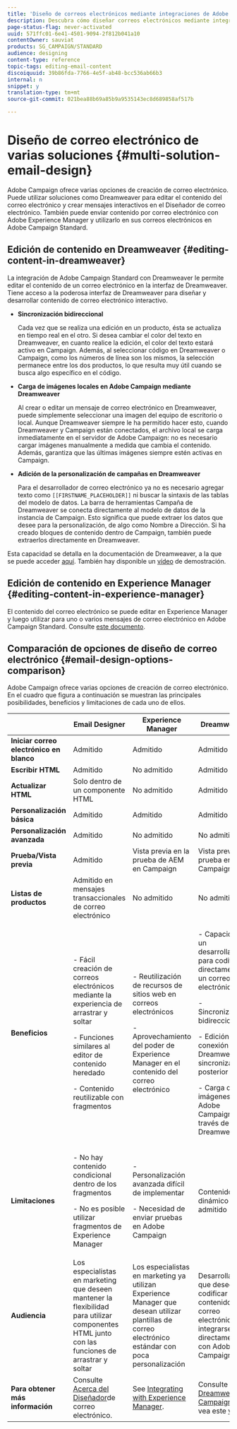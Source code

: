 ```yaml
---
title: 'Diseño de correos electrónicos mediante integraciones de Adobe Campaign '
description: Descubra cómo diseñar correos electrónicos mediante integraciones de Adobe Campaign en el Diseñador de correo electrónico.
page-status-flag: never-activated
uuid: 571ffc01-6e41-4501-9094-2f812b041a10
contentOwner: sauviat
products: SG_CAMPAIGN/STANDARD
audience: designing
content-type: reference
topic-tags: editing-email-content
discoiquuid: 39b86fda-7766-4e5f-ab48-bcc536ab66b3
internal: n
snippet: y
translation-type: tm+mt
source-git-commit: 021bea88b69a85b9a9535143ec8d689858af517b

---
```



# Diseño de correo electrónico de varias soluciones {#multi-solution-email-design}

Adobe Campaign ofrece varias opciones de creación de correo electrónico. Puede utilizar soluciones como Dreamweaver para editar el contenido del correo electrónico y crear mensajes interactivos en el Diseñador de correo electrónico. También puede enviar contenido por correo electrónico con Adobe Experience Manager y utilizarlo en sus correos electrónicos en Adobe Campaign Standard.

## Edición de contenido en Dreamweaver {#editing-content-in-dreamweaver}

La integración de Adobe Campaign Standard con Dreamweaver le permite editar el contenido de un correo electrónico en la interfaz de Dreamweaver. Tiene acceso a la poderosa interfaz de Dreamweaver para diseñar y desarrollar contenido de correo electrónico interactivo.

* **Sincronización bidireccional**

   Cada vez que se realiza una edición en un producto, ésta se actualiza en tiempo real en el otro. Si desea cambiar el color del texto en Dreamweaver, en cuanto realice la edición, el color del texto estará activo en Campaign. Además, al seleccionar código en Dreamweaver o Campaign, como los números de línea son los mismos, la selección permanece entre los dos productos, lo que resulta muy útil cuando se busca algo específico en el código.

* **Carga de imágenes locales en Adobe Campaign mediante Dreamweaver**

   Al crear o editar un mensaje de correo electrónico en Dreamweaver, puede simplemente seleccionar una imagen del equipo de escritorio o local. Aunque Dreamweaver siempre le ha permitido hacer esto, cuando Dreamweaver y Campaign están conectados, el archivo local se carga inmediatamente en el servidor de Adobe Campaign: no es necesario cargar imágenes manualmente a medida que cambia el contenido. Además, garantiza que las últimas imágenes siempre estén activas en Campaign.

* **Adición de la personalización de campañas en Dreamweaver**

   Para el desarrollador de correo electrónico ya no es necesario agregar texto como `[[FIRSTNAME_PLACEHOLDER]]` ni buscar la sintaxis de las tablas del modelo de datos. La barra de herramientas Campaña de Dreamweaver se conecta directamente al modelo de datos de la instancia de Campaign. Esto significa que puede extraer los datos que desee para la personalización, de algo como Nombre a Dirección. Si ha creado bloques de contenido dentro de Campaign, también puede extraerlos directamente en Dreamweaver.

Esta capacidad se detalla en la documentación de Dreamweaver, a la que se puede acceder [aquí](https://helpx.adobe.com/dreamweaver/using/working-with-dreamweaver-and-campaign.html). También hay disponible un [vídeo](https://helpx.adobe.com/campaign/kt/acs/using/acs-dreamweaver-integration-feature-video-use.html) de demostración.

## Edición de contenido en Experience Manager {#editing-content-in-experience-manager}

El contenido del correo electrónico se puede editar en Experience Manager y luego utilizar para uno o varios mensajes de correo electrónico en Adobe Campaign Standard. Consulte [este documento](../../integrating/using/integrating-with-experience-manager.md).

## Comparación de opciones de diseño de correo electrónico {#email-design-options-comparison}

Adobe Campaign ofrece varias opciones de creación de correo electrónico. En el cuadro que figura a continuación se muestran las principales posibilidades, beneficios y limitaciones de cada uno de ellos.

<table> 
 <thead> 
  <tr> 
   <th> </th> 
   <th> Email Designer<br /> </th> 
   <th> Experience Manager<br /> </th> 
   <th> Dreamweaver<br /> </th> 
  </tr> 
 </thead> 
 <tbody> 
  <tr> 
   <td> <strong>Iniciar correo electrónico en blanco</strong><br /> </td> 
   <td> Admitido<br /> </td> 
   <td> Admitido<br /> </td> 
   <td> Admitido<br /> </td> 
  </tr> 
  <tr> 
   <td> <strong>Escribir HTML</strong><br /> </td> 
   <td> Admitido<br /> </td> 
   <td>  No admitido<br /> </td> 
   <td> Admitido<br /> </td> 
  </tr> 
  <tr> 
   <td> <strong>Actualizar HTML</strong><br /> </td> 
   <td> Solo dentro de un componente HTML<br /> </td> 
   <td>  No admitido<br /> </td> 
   <td> Admitido<br /> </td> 
  </tr> 
  <tr> 
   <td> <strong>Personalización básica</strong><br /> </td> 
   <td> Admitido<br /> </td> 
   <td> Admitido<br /> </td> 
   <td> Admitido<br /> </td> 
  </tr> 
  <tr> 
   <td> <strong>Personalización avanzada</strong><br /> </td> 
   <td> Admitido<br /> </td> 
   <td>  No admitido<br /> </td> 
   <td>  No admitido<br /> </td> 
  </tr> 
  <tr> 
   <td> <strong>Prueba/Vista previa</strong><br /> </td> 
   <td> Admitido<br /> </td> 
   <td> Vista previa en la prueba de AEM<br /> en Campaign<br /> </td> 
   <td> Vista previa y prueba en Campaign<br /> </td> 
  </tr> 
  <tr> 
   <td> <strong>Listas de productos</strong><br /> </td> 
   <td> Admitido en mensajes transaccionales de correo electrónico<br /> </td> 
   <td>  No admitido<br /> </td> 
   <td>  No admitido<br /> </td> 
  </tr> 
  <tr> 
   <td> <strong>Beneficios</strong><br /> </td> 
   <td> 
     <p>- Fácil creación de correos electrónicos mediante la experiencia de arrastrar y soltar</p>
     <p>- Funciones similares al editor de contenido heredado</p>
     <p>- Contenido reutilizable con fragmentos</p>
  </td> 
   <td> 
     <p>- Reutilización de recursos de sitios web en correos electrónicos</p>
     <p>- Aprovechamiento del poder de Experience Manager en el contenido del correo electrónico</p>
    </td> 
   <td> 
    <p>- Capacidad de un desarrollador para codificar directamente un correo electrónico</p>
    <p>- Sincronización bidireccional</p>
    <p>- Edición sin conexión en Dreamweaver y sincronización posterior</p>
    <p>- Carga de imágenes en Adobe Campaign a través de Dreamweaver</p>
  </td> 
  </tr> 
  <tr> 
   <td> <strong>Limitaciones</strong><br /> </td> 
   <td> 
     <p>- No hay contenido condicional dentro de los fragmentos</p>
     <p>- No es posible utilizar fragmentos de Experience Manager</p>
  </td> 
   <td> 
     <p>- Personalización avanzada difícil de implementar</p>
     <p>- Necesidad de enviar pruebas en Adobe Campaign</p>
  </td> 
   <td> Contenido dinámico no admitido<br /> </td> 
  </tr> 
  <tr> 
   <td> <strong>Audiencia</strong><br /> </td> 
   <td> Los especialistas en marketing que deseen mantener la flexibilidad para utilizar componentes HTML junto con las funciones de arrastrar y soltar<br /> </td> 
   <td> Los especialistas en marketing ya utilizan Experience Manager que desean utilizar plantillas de correo electrónico estándar con poca personalización<br /> </td> 
   <td> Desarrolladores que deseen codificar el contenido del correo electrónico e integrarse directamente con Adobe Campaign<br /> </td> 
  </tr> 
  <tr> 
   <td> <strong>Para obtener más información</strong><br /> </td> 
   <td> Consulte <a href="../../designing/using/overview.md">Acerca del Diseñador</a>de correo electrónico.<br /> </td> 
   <td> See <a href="../../integrating/using/integrating-with-experience-manager.md">Integrating with Experience Manager</a>.<br /> </td> 
   <td> Consulte <a href="https://helpx.adobe.com/dreamweaver/using/working-with-dreamweaver-and-campaign.html">Dreamweaver y Campaign</a> y vea este <a href="https://helpx.adobe.com/campaign/kt/acs/using/acs-dreamweaver-integration-feature-video-use.html">vídeo</a>.<br /> </td> 
  </tr> 
 </tbody> 
</table>
